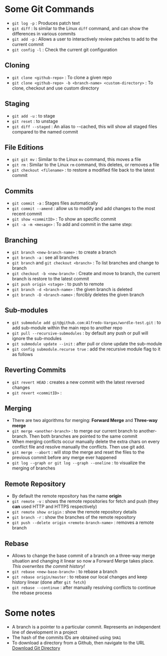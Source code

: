 # Some Git Commands
- `git log -p` : Produces patch text
- `git diff` : Is similar to the Linux `diff` command, and can show the differences in various commits
- `git add -p` : Allows a user to interactively review patches to add to the current commit
- `git config -l` : Check the current git configuration

## Cloning
- `git clone <github-repo>` : To clone a given repo
- `git clone <github-repo> -b <branch-name> <custom-directory>` : To clone, checkout and use custom directory

## Staging
- `git add -u` : to stage 
- `git reset` : to unstage
- `git diff --staged` : An alias to --cached, this will show all staged files compared to the named commit

## File Editions
- `git git mv` : Similar to the Linux `mv` command, this moves a file
- `git rm` : Similar to the Linux `rm` command, this deletes, or removes a file
- `git checkout <filename>` : to restore a modified file back to the latest commit

## Commits
- `git commit -a` : Stages files automatically
- `git commit --amend` : allow us to modify and add changes to the most recent commit
- `git show <commitID>` : To show an specific commit
- `git -a -m <mesage>` : To add and commit in the same step:

## Branching
- `git branch <new-branch-name>` : to create a branch
- `git branch -a` : see all branches
- `git branch` and `git checkout <branch>` : To list branches and change to branch
- `git checkout -b <new-branch>` : Create and move to branch, the current branch is restore to the latest commit
- `git push origin <stage>` : to push to remote
- `git branch -d <branch-name>` : the given branch is deleted
- `git branch -D <branch-name>` : forcibly deletes the given branch

## Sub-modules
- `git submodule add git@github.com:Alfredo-Vargas/wordle-test.git` : to add sub-module within the main repo to another repo
- `git pull --recursive-submodules` : by default any push or pull will ignore the sub-modules
- `git submodule update --init` : after pull or clone update the sub-module 
- `git config submodule.recurse true` : add the recursive module flag to it as follows

## Reverting Commits
- `git revert HEAD` : creates a new commit with the latest reversed changes
- `git revert <commitID>` : 

## Merging
- There are two algorithms for merging: **Forward Merge** and **Three-way merge**
- `git merge <another-branch>` : to merge our current branch to another-branch. Then both branches are pointed to the same commit
- When merging conflicts occur manually delete the extra chars on every conflict file and resolve manually the conflicts. Then use git add.
- `git merge --abort` : will stop the merge and reset the files to the previous commit before any merge ever happened
- `git log --graph or git log --graph --oneline` : to visualize the merging of branches

## Remote Repository
- By default the remote repository has the name **origin**
- `git remote -v` : shows the remote repositories for fetch and push (they **can** used HTTP and HTTPS respectively)
- `git remote show origin` : show the remote repository details
- `git branch -r` : show the branches of the remote repository
- `git push --delete origin <remote-branch-name>` : removes a remote branch

## Rebase
- Allows to change the base commit of a branch on a three-way merge situation and changing it linear so now a Forward Merge takes place. _This overwrites the commit history!_
- `git rebase <new-base-branch>` : to rebase a branch
- `git rebase origin/master` : to rebase our local changes and keep history linear (done after `git fetch`)
- `git rebase --continue` : after manually resolving conflicts to continue the rebase process

# Some notes
- A branch is a pointer to a particular commit. Represents an independent line of development in a project
- The hash of the commits IDs are obtained using `SHA1`
- To download a directory from a Github, then navigate to the URL [Download Git Directory](https://downgit.github.io/-/home)
